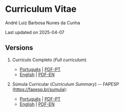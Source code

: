 # Curriculum Vitae
André Luiz Barbosa Nunes da Cunha

Last updated on 2025-04-07

## Versions

1.  Currículo Completo (*Full curriculum*)

    - [Português](curriculum_PT.md) \| [PDF-PT]()
    - [English](curriculum_EN.md) \| [PDF-EN]()

2.  Súmula Curricular (*Curriculum Summary*) -- FAPESP (<https://fapesp.br/sumula>):

    - [Português](SumulaFAPESP_PT.md) \|
      [PDF-PT](Sumula_AndreLuizCunha.pdf)
    - [English](SumulaFAPESP_EN.md) \| [PDF-EN](SC_AndreLuizCunha.pdf)
